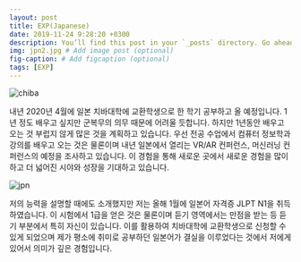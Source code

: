 ```yaml
---
layout: post
title: EXP(Japanese)
date: 2019-11-24 9:28:20 +0300
description: You’ll find this post in your `_posts` directory. Go ahead and edit it and re-build the site to see your changes. # Add post description (optional)
img: jpn2.jpg # Add image post (optional)
fig-caption: # Add figcaption (optional)
tags: [EXP]
---
```

![chiba]({{site.baseurl}}/assets/img/chiba.PNG)

내년 2020년 4월에 일본 치바대학에 교환학생으로 한 학기 공부하고 올 예정입니다.
1년 정도 배우고 싶지만 군복무의 의무 때문에 어려울 듯합니다.
하지만 1년동안 배우고 오는 것 부럽지 않게 많은 것을 계획하고 있습니다.
우선 전공 수업에서 컴퓨터 정보학과 강의를 배우고 오는 것은 물론이며 내년 일본에서 열리는 VR/AR 컨퍼런스, 머신러닝 컨퍼런스의 예정을 조사하고 있습니다.
이 경험을 통해 새로운 곳에서 새로운 경험을 많이 하고 더 넓어진 시야와 성장을 기대하고 있습니다.

![jpn]({{site.baseurl}}/assets/img/jpn.jpg)

저의 능력을 설명할 때에도 소개했지만 저는 올해 1월에 일본어 자격증 JLPT N1을 취득하였습니다.
이 시험에서 1급을 얻은 것은 물론이며 듣기 영역에서는 만점을 받는 등 듣기 부분에서 특히 자신이 있습니다.
이를 활용하여 치바대학에 교환학생으로 신청할 수 있게 되었으며 제가 평소에 취미로 공부하던 일본어가 결실을 이루었다는 것에서 저에게 있어서 의미가 깊은 경험입니다.
